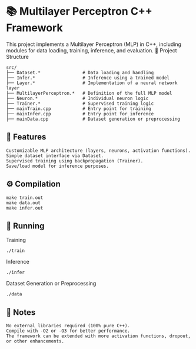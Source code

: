 # 📚 Multilayer Perceptron C++ Framework

This project implements a Multilayer Perceptron (MLP) in C++, including modules for data loading, training, inference, and evaluation.
📁 Project Structure

    src/
    ├── Dataset.*                # Data loading and handling
    ├── Infer.*                  # Inference using a trained model
    ├── Layer.*                  # Implementation of a neural network layer
    ├── MultilayerPerceptron.*   # Definition of the full MLP model
    ├── Neuron.*                 # Individual neuron logic
    ├── Trainer.*                # Supervised training logic
    ├── mainTrain.cpp            # Entry point for training
    ├── mainInfer.cpp            # Entry point for inference
    ├── mainData.cpp             # Dataset generation or preprocessing

## 🧠 Features

    Customizable MLP architecture (layers, neurons, activation functions).
    Simple dataset interface via Dataset.
    Supervised training using backpropagation (Trainer).
    Save/load model for inference purposes.

## ⚙️ Compilation

    make train.out
    make data.out
    make infer.out

## 🚀 Running
Training

    ./train
Inference

    ./infer
Dataset Generation or Preprocessing

    ./data

## 📌 Notes

    No external libraries required (100% pure C++).
    Compile with -O2 or -O3 for better performance.
    The framework can be extended with more activation functions, dropout, or other enhancements.
